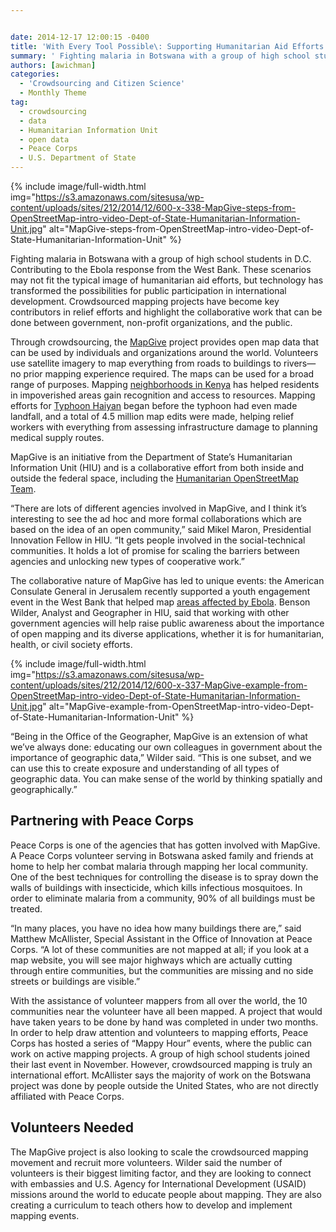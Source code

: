 ```yaml
---


date: 2014-12-17 12:00:15 -0400
title: 'With Every Tool Possible\: Supporting Humanitarian Aid Efforts Through Crowdsourced Mapping'
summary: ' Fighting malaria in Botswana with a group of high school students in D.C. Contributing to the Ebola response from the West Bank. These scenarios may not fit the typical image of humanitarian aid efforts, but technology has transformed the possibilities for public participation in international development. Crowdsourced mapping projects have become'
authors: [awichman]
categories:
  - 'Crowdsourcing and Citizen Science'
  - Monthly Theme
tag:
  - crowdsourcing
  - data
  - Humanitarian Information Unit
  - open data
  - Peace Corps
  - U.S. Department of State
---
```



{% include image/full-width.html img="https://s3.amazonaws.com/sitesusa/wp-content/uploads/sites/212/2014/12/600-x-338-MapGive-steps-from-OpenStreetMap-intro-video-Dept-of-State-Humanitarian-Information-Unit.jpg" alt="MapGive-steps-from-OpenStreetMap-intro-video-Dept-of-State-Humanitarian-Information-Unit" %}

Fighting malaria in Botswana with a group of high school students in D.C. Contributing to the Ebola response from the West Bank. These scenarios may not fit the typical image of humanitarian aid efforts, but technology has transformed the possibilities for public participation in international development. Crowdsourced mapping projects have become key contributors in relief efforts and highlight the collaborative work that can be done between government, non-profit organizations, and the public.

Through crowdsourcing, the [MapGive](http://mapgive.state.gov/index.html) project provides open map data that can be used by individuals and organizations around the world. Volunteers use satellite imagery to map everything from roads to buildings to rivers—no prior mapping experience required. The maps can be used for a broad range of purposes. Mapping [neighborhoods in Kenya](http://mapgive.state.gov/stories/make-a-difference.html) has helped residents in impoverished areas gain recognition and access to resources. Mapping efforts for [Typhoon Haiyan](http://mapgive.state.gov/stories/responding-to-disasters.html) began before the typhoon had even made landfall, and a total of 4.5 million map edits were made, helping relief workers with everything from assessing infrastructure damage to planning medical supply routes.

MapGive is an initiative from the Department of State’s Humanitarian Information Unit (HIU) and is a collaborative effort from both inside and outside the federal space, including the [Humanitarian OpenStreetMap Team](http://hot.openstreetmap.org/).

“There are lots of different agencies involved in MapGive, and I think it’s interesting to see the ad hoc and more formal collaborations which are based on the idea of an open community,” said Mikel Maron, Presidential Innovation Fellow in HIU. “It gets people involved in the social-technical communities. It holds a lot of promise for scaling the barriers between agencies and unlocking new types of cooperative work.”

The collaborative nature of MapGive has led to unique events: the American Consulate General in Jerusalem recently supported a youth engagement event in the West Bank that helped map [areas affected by Ebola](http://jerusalem.usconsulate.gov/pr-10182014.html). Benson Wilder, Analyst and Geographer in HIU, said that working with other government agencies will help raise public awareness about the importance of open mapping and its diverse applications, whether it is for humanitarian, health, or civil society efforts.


{% include image/full-width.html img="https://s3.amazonaws.com/sitesusa/wp-content/uploads/sites/212/2014/12/600-x-337-MapGive-example-from-OpenStreetMap-intro-video-Dept-of-State-Humanitarian-Information-Unit.jpg" alt="MapGive-example-from-OpenStreetMap-intro-video-Dept-of-State-Humanitarian-Information-Unit" %}

“Being in the Office of the Geographer, MapGive is an extension of what we&#8217;ve always done: educating our own colleagues in government about the importance of geographic data,” Wilder said. “This is one subset, and we can use this to create exposure and understanding of all types of geographic data. You can make sense of the world by thinking spatially and geographically.”

## Partnering with Peace Corps

Peace Corps is one of the agencies that has gotten involved with MapGive. A Peace Corps volunteer serving in Botswana asked family and friends at home to help her combat malaria through mapping her local community. One of the best techniques for controlling the disease is to spray down the walls of buildings with insecticide, which kills infectious mosquitoes. In order to eliminate malaria from a community, 90% of all buildings must be treated.

“In many places, you have no idea how many buildings there are,” said Matthew McAllister, Special Assistant in the Office of Innovation at Peace Corps. “A lot of these communities are not mapped at all; if you look at a map website, you will see major highways which are actually cutting through entire communities, but the communities are missing and no side streets or buildings are visible.”

With the assistance of volunteer mappers from all over the world, the 10 communities near the volunteer have all been mapped. A project that would have taken years to be done by hand was completed in under two months. In order to help draw attention and volunteers to mapping efforts, Peace Corps has hosted a series of “Mappy Hour” events, where the public can work on active mapping projects. A group of high school students joined their last event in November. However, crowdsourced mapping is truly an international effort. McAllister says the majority of work on the Botswana project was done by people outside the United States, who are not directly affiliated with Peace Corps.

## Volunteers Needed

The MapGive project is also looking to scale the crowdsourced mapping movement and recruit more volunteers. Wilder said the number of volunteers is their biggest limiting factor, and they are looking to connect with embassies and U.S. Agency for International Development (USAID) missions around the world to educate people about mapping. They are also creating a curriculum to teach others how to develop and implement mapping events.